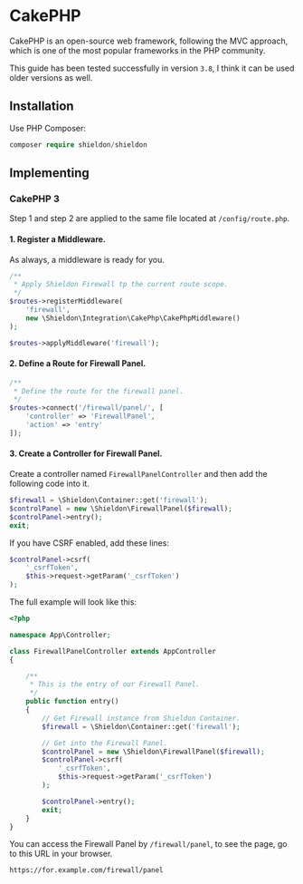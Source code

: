# CakePHP

CakePHP is an open-source web framework, following the MVC approach, which is one of the most popular frameworks in the PHP community.

This guide has been tested successfully in version `3.8`, I think it can be used older versions as well.

## Installation

Use PHP Composer:

```php
composer require shieldon/shieldon
```

## Implementing

### CakePHP 3

Step 1 and step 2 are applied to the same file located at `/config/route.php`.

#### 1. Register a Middleware.

As always, a middleware is ready for you.

```php
/**
 * Apply Shieldon Firewall tp the current route scope.
 */
$routes->registerMiddleware(
    'firewall',
    new \Shieldon\Integration\CakePhp\CakePhpMiddleware()
);

$routes->applyMiddleware('firewall');
```

#### 2. Define a Route for Firewall Panel.

```php
/**
 * Define the route for the firewall panel.
 */
$routes->connect('/firewall/panel/', [
    'controller' => 'FirewallPanel',
    'action' => 'entry'
]);
```


#### 3. Create a Controller for Firewall Panel.

Create a controller named `FirewallPanelController` and then add the following code into it.

```php
$firewall = \Shieldon\Container::get('firewall');
$controlPanel = new \Shieldon\FirewallPanel($firewall);
$controlPanel->entry();
exit;
```

If you have CSRF enabled, add these lines:

```php
$controlPanel->csrf(
    '_csrfToken',
    $this->request->getParam('_csrfToken')
);
```

The full example will look like this:

```php
<?php

namespace App\Controller;

class FirewallPanelController extends AppController
{

    /**
     * This is the entry of our Firewall Panel.
     */
    public function entry()
    {
        // Get Firewall instance from Shieldon Container.
        $firewall = \Shieldon\Container::get('firewall');

        // Get into the Firewall Panel.
        $controlPanel = new \Shieldon\FirewallPanel($firewall);
        $controlPanel->csrf(
            '_csrfToken',
            $this->request->getParam('_csrfToken')
        );

        $controlPanel->entry();
        exit;
    }
}
```

You can access the Firewall Panel by `/firewall/panel`, to see the page, go to this URL in your browser.

```bash
https://for.example.com/firewall/panel
```